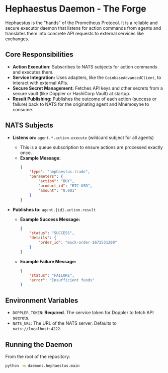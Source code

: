 # Hephaestus Daemon - The Forge

Hephaestus is the "hands" of the Prometheus Protocol. It is a reliable and secure executor daemon that listens for action commands from agents and translates them into concrete API requests to external services like exchanges.

## Core Responsibilities

-   **Action Execution:** Subscribes to NATS subjects for action commands and executes them.
-   **Service Integration:** Uses adapters, like the `CoinbaseAdvancedClient`, to interact with external APIs.
-   **Secure Secret Management:** Fetches API keys and other secrets from a secure vault (like Doppler or HashiCorp Vault) at startup.
-   **Result Publishing:** Publishes the outcome of each action (success or failure) back to NATS for the originating agent and Mnemosyne to consume.

## NATS Subjects

-   **Listens on:** `agent.*.action.execute` (wildcard subject for all agents)
    -   This is a queue subscription to ensure actions are processed exactly once.
    -   **Example Message:**
        ```json
        {
            "type": "hephaestus.trade",
            "parameters": {
                "action": "BUY",
                "product_id": "BTC-USD",
                "amount": "0.001"
            }
        }
        ```

-   **Publishes to:** `agent.{id}.action.result`
    -   **Example Success Message:**
        ```json
        {
            "status": "SUCCESS",
            "details": {
                "order_id": "mock-order-1672531200"
            }
        }
        ```
    -   **Example Failure Message:**
        ```json
        {
            "status": "FAILURE",
            "error": "Insufficient funds"
        }
        ```

## Environment Variables

-   `DOPPLER_TOKEN`: **Required**. The service token for Doppler to fetch API secrets.
-   `NATS_URL`: The URL of the NATS server. Defaults to `nats://localhost:4222`.

## Running the Daemon

From the root of the repository:

```bash
python -m daemons.hephaestus.main
```
